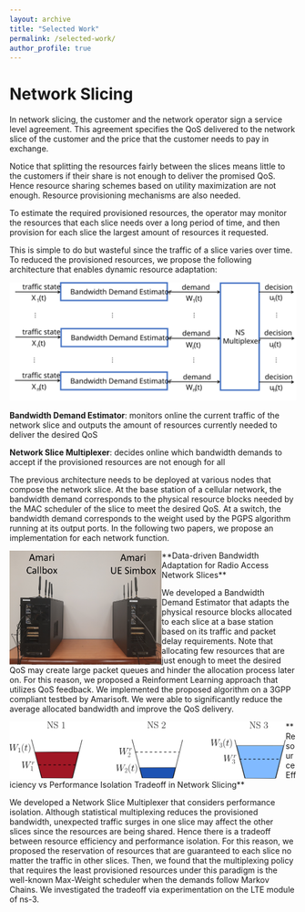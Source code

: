 ```yaml
---
layout: archive
title: "Selected Work"
permalink: /selected-work/
author_profile: true
---
```


# Network Slicing

In network slicing, the customer and the network operator sign a service level agreement. This agreement specifies the QoS delivered to the network slice of the customer and the price that the customer needs to pay in exchange.

Notice that splitting the resources fairly between the slices means little to the customers if their share is not enough to deliver the promised QoS. Hence resource sharing schemes based on utility maximization are not enough. Resource provisioning mechanisms are also needed.

To estimate the required provisioned resources, the operator may monitor the resources that each slice needs over a long period of time, and then provision for each slice the largest amount of resources it requested.

This is simple to do but wasteful since the traffic of a slice varies over time. To reduced the provisioned resources, we propose the following architecture that enables dynamic resource adaptation:

<img src="/images/system.svg" alt="Proposed Architecture">

**Bandwidth Demand Estimator**: monitors online the current traffic of the network slice and outputs the amount of resources currently needed to deliver the desired QoS

**Network Slice Multiplexer**: decides online which bandwidth demands to accept if the provisioned resources are not enough for all

The previous architecture needs to be deployed at various nodes that compose the network slice. At the base station of a cellular network, the bandwidth demand corresponds to the physical resource blocks needed by the MAC scheduler of the slice to meet the desired QoS. At a switch, the bandwidth demand corresponds to the weight used by the PGPS algorithm running at its output ports. In the following two papers, we propose an implementation for each network function.

<img align=left height=200 src="/images/testbed.jpg" alt="Testbed">
**Data-driven Bandwidth Adaptation for Radio Access Network Slices** <a href="https://arxiv.org/abs/2311.17347">  <i class="fas fa-solid fa-file"></i> </a> <br/>

We developed a Bandwidth Demand Estimator that adapts the physical resource blocks allocated to each slice at a base station based on its traffic and packet delay requirements. Note that allocating few resources that are just enough to meet the desired QoS may create large packet queues and hinder the allocation process later on. For this reason, we proposed a Reinforment Learning approach that utilizes QoS feedback. We implemented the proposed algorithm on a 3GPP compliant testbed by Amarisoft. We were able to significantly reduce the average allocated bandwidth and improve the QoS delivery.

<img align=left height=100 src="/images/multiplex.svg" alt="Tradeoff">
**Resource Efficiency vs Performance Isolation Tradeoff in Network Slicing** <a href="https://ieeexplore.ieee.org/document/10349807">   <i class="fas fa-solid fa-file"></i></a> <br/>

We developed a Network Slice Multiplexer that considers performance isolation. Although statistical multiplexing reduces the provisioned bandwidth, unexpected traffic surges in one slice may affect the other slices since the resources are being shared. Hence there is a tradeoff between resource efficiency and performance isolation. For this reason, we proposed the reservation of resources that are guaranteed to each slice no matter the traffic in other slices. Then, we found that the multiplexing policy that requires the least provisioned resources under this paradigm is the well-known Max-Weight scheduler when the demands follow Markov Chains. We investigated the tradeoff via experimentation on the LTE module of ns-3.





